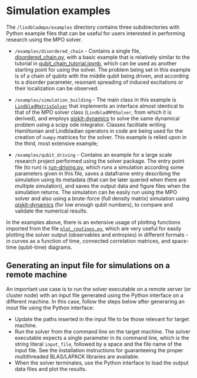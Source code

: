 # Simulation examples

The `/lindbladmpo/examples` directory contains three subdirectories with Python example files that can be useful for users interested in performing research using the MPO solver. 

* `/examples/disordered_chain` - Contains a single file, [disordered_chain.py](/lindbladmpo/examples/disordered_chain/disordered_chain.py),
  with a basic example that is relatively similar to the tutorial in 
  [qubit_chain_tutorial.ipynb](qubit_chain_tutorial.ipynb), which can be
  used as another starting point for using the solver. The problem being
  set in this example is of a chain of qubits with the middle qubit being
  driven, and according to a disorder parameter, resonant spreading of induced 
  excitations or their localization can be observed.
    
* `/examples/simulation_building` - The main class in this example is
  [`LindbladMatrixSolver`](/lindbladmpo/examples/simulation_building/LindbladMatrixSolver.py)
  that implements an interface almost identical to
  that of the MPO solver class (`LindbladMPOSolver`, from which it is derived), and employs 
  [qiskit-dynamics](https://github.com/Qiskit/qiskit-dynamics)
  to solve the same dynamical problem using a scipy ode integrator. Classes
  facilitate writing Hamiltonian and Lindbladian operators in code are
  being used for the creation of `numpy` matrices for the solver.
  This example is relied upon in the third, most extensive example;
  
* `/examples/qubit_driving` - Contains an example for a large scale
  research project performed using the solver package. The entry point file (to run) is 
  [run-driving.py](/lindbladmpo/examples/qubit_driving/run-driving.py),
  which runs a simulation according some parameters given in this file,
  saves a dataframe entry describing the simulation using its metadata
  (that can be later queried when there are multiple simulation), and saves 
  the output data and figure files when the simulation returns. The simulation
  can be easily run using the MPO solver and also using a brute-force (full
  density matrix) simulation using [qiskit-dynamics](https://github.com/Qiskit/qiskit-dynamics)
  (for low enough qubit numbers),
  to compare and validate the numerical results.
  
In the examples above, there is an extensive usage of plotting functions imported from the file [`plot_routines.py`](/lindbladmpo/plot_routines.py), which are very useful for easily plotting the solver output (observables and entropies) in different formats - in curves as a function of time, connected correlation matrices, and space-time (qubit-time) diagrams.

## Generating an input file for simulations on a remote machine
  
An important use case is to run the solver executable on a remote server (or cluster node) with an input file generated using the Python interface on a different machine.  In this case, follow the steps below after generaring an inout file using the Python interface:
* Update the paths inserted in the input file to be those relevant for target machine.
* Run the solver from the command line on the target machine. The solver executable expects a single parameter in its command line,
which is the string literal `input_file`, followed by a space and the file name of the input file. See the installation instructions for guaranteeing the proper multithreaded BLAS/LAPACK libraries are available.
* When the solver terminates, use the Python interface to load the output data files and plot the results.


